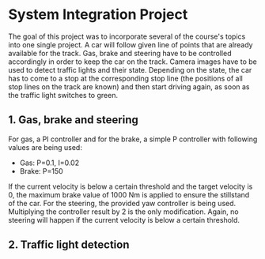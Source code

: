 # System Integration Project

The goal of this project was to incorporate several of the course's topics into one single project. A car will follow given line of points that are already available for the track. Gas, brake and steering have to be controlled accordingly in order to keep the car on the track. Camera images have to be used to detect traffic lights and their state. Depending on the state, the car has to come to a stop at the corresponding stop line (the positions of all stop lines on the track are known) and then start driving again, as soon as the traffic light switches to green.

## 1. Gas, brake and steering
For gas, a PI controller and for the brake, a simple P controller with following values are being used:
- Gas: P=0.1, I=0.02
- Brake: P=150

If the current velocity is below a certain threshold and the target velocity is 0, the maximum brake value of 1000 Nm is applied to ensure the stillstand of the car. For the steering, the provided yaw controller is being used. Multiplying the controller result by 2 is the only modification. Again, no steering will happen if the current velocity is below a certain threshold.

## 2. Traffic light detection
